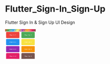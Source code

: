 # Flutter_Sign-In_Sign-Up
Flutter Sign In &amp; Sign Up UI Design

<img src="https://github.com/iamnikhilpardeshi/Flutter_Sign-In_Sign-Up/blob/main/landing_page.jpg" alt="alt text" width="100" height="100">
